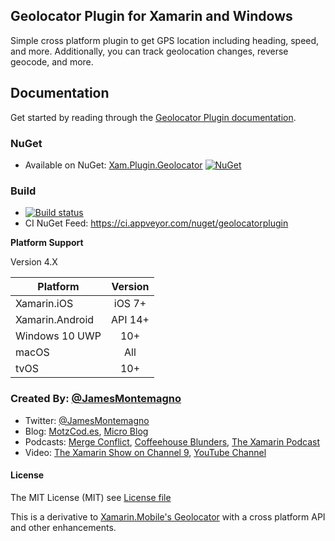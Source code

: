 ## Geolocator Plugin for Xamarin and Windows

Simple cross platform plugin to get GPS location including heading, speed, and more. Additionally, you can track geolocation changes, reverse geocode, and more.

## Documentation
Get started by reading through the [Geolocator Plugin documentation](https://jamesmontemagno.github.io/GeolocatoryPlugin/).

### NuGet
* Available on NuGet: [Xam.Plugin.Geolocator](http://www.nuget.org/packages/Xam.Plugin.Geolocator) [![NuGet](https://img.shields.io/nuget/v/Xam.Plugin.Geolocator.svg?label=NuGet)](https://www.nuget.org/packages/Xam.Plugin.Geolocator/)

### Build
* [![Build status](https://ci.appveyor.com/api/projects/status/nan2cxlgeo11sc5u?svg=true)](https://ci.appveyor.com/project/JamesMontemagno/geolocatorplugin)
* CI NuGet Feed: https://ci.appveyor.com/nuget/geolocatorplugin

**Platform Support**

Version 4.X

|Platform|Version|
| ------------------- |  :------------------: |
|Xamarin.iOS|iOS 7+|
|Xamarin.Android|API 14+|
|Windows 10 UWP|10+|
|macOS|All|
|tvOS|10+|

### Created By: [@JamesMontemagno](http://twitter.com/jamesmontemagno)
* Twitter: [@JamesMontemagno](http://twitter.com/jamesmontemagno)
* Blog: [MotzCod.es](http://motzcod.es), [Micro Blog](http://motz.micro.blog)
* Podcasts: [Merge Conflict](http://mergeconflict.fm), [Coffeehouse Blunders](http://blunders.fm), [The Xamarin Podcast](http://xamarinpodcast.com)
* Video: [The Xamarin Show on Channel 9](http://xamarinshow.com), [YouTube Channel](https://www.youtube.com/jamesmontemagno) 

#### License
The MIT License (MIT) see [License file](LICENSE)

This is a derivative to [Xamarin.Mobile's Geolocator](http://github.com/xamarin/xamarin.mobile) with a cross platform API and other enhancements.